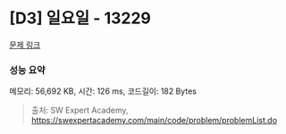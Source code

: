 # [D3] 일요일 - 13229 

[문제 링크](https://swexpertacademy.com/main/code/problem/problemDetail.do?contestProbId=AX0SaDW6L2oDFASs) 

### 성능 요약

메모리: 56,692 KB, 시간: 126 ms, 코드길이: 182 Bytes



> 출처: SW Expert Academy, https://swexpertacademy.com/main/code/problem/problemList.do